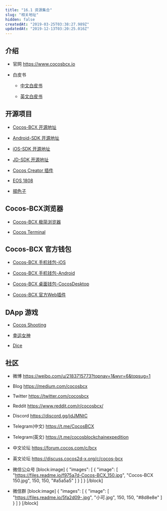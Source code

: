 ```yaml
---
title: "16.1 资源集合"
slug: "相关地址"
hidden: false
createdAt: "2019-03-25T03:38:27.989Z"
updatedAt: "2019-12-13T03:20:25.016Z"
---
```

## 介绍  
* 官网
https://www.cocosbcx.io

* 白皮书
 
  * [中文白皮书](https://www.cocosbcx.io/wp-content/themes/cocosBlog/source/white_paper.pdf)

  * [英文白皮书](https://www.cocosbcx.io/en/wp-content/themes/cocosBlog/source/white_paper_en.pdf)



## 开源项目
  * [Cocos-BCX 开源地址 ](https://github.com/Cocos-BCX) 

  * [Android-SDK  开源地址 ](https://github.com/Cocos-BCX/AndroidSdkX) 

  * [iOS-SDK 开源地址 ](https://github.com/Cocos-BCX/iOSSDK) 

  * [JD-SDK 开源地址 ](https://github.com/Cocos-BCX/JSSDK) 

  * [Cocos Creator 插件](https://github.com/Cocos-BCX/bcx-sdk-creator) 

  * [EOS 1808](https://github.com/Cocos-BCX/EOS-1808)

  * [掷色子](https://github.com/Cocos-BCX/cocos-dice-sample)





## Cocos-BCX浏览器

  * [Cocos-BCX 极简浏览器](https://explorer.cocosbcx.io/)

  * [Cocos Terminal ](http://cocos-terminal.com/)

## Cocos-BCX 官方钱包
  
  * [Cocos-BCX 手机钱包-iOS](https://www.cocosbcx.io/product)

  * [Cocos-BCX 手机钱包-Android](https://www.cocosbcx.io/product)
 
  * [Cocos-BCX 桌面钱包-CocosDesktop](https://www.cocosbcx.io/product)

  * [Cocos-BCX 官方Web插件](https://chrome.google.com/webstore/detail/cocospay/ffbhaeoepdfapfjhcihbbhlaigejfack?utm_source=chrome-ntp-icon)




## DApp 游戏  
  * [Cocos Shooting](http://shooter.cocosbcx.net/) 
  
  *  [幸运女神](http://tyche.yezi.one/) 
  
  *  [Dice](http://dice.yezi.one/) 



## 社区  
  * 微博
https://weibo.com/u/2183715773?topnav=1&wvr=6&topsug=1

  * Blog
https://medium.com/cocosbcx

  * Twitter
https://twitter.com/cocosbcx

  * Reddit
https://www.reddit.com/r/cocosbcx/

  * Discord
https://discord.gg/jdJMNtC

  * Telegram(中文)
https://t.me/CocosBCX

  * Telegram(英文)
https://t.me/cocosblockchainexpedition

  * 中文论坛
https://forum.cocos.com/c/bcx

  * 英文论坛
https://discuss.cocos2d-x.org/c/cocos-bcx 

  * 微信公众号 
[block:image]
{
  "images": [
    {
      "image": [
        "https://files.readme.io/f975a7d-Cocos-BCX_150.jpg",
        "Cocos-BCX 150.jpg",
        150,
        150,
        "#a5a5a5"
      ]
    }
  ]
}
[/block]
  *  微信群 
[block:image]
{
  "images": [
    {
      "image": [
        "https://files.readme.io/5fa2d09-.jpg",
        "小可.jpg",
        150,
        150,
        "#8d8e8e"
      ]
    }
  ]
}
[/block]